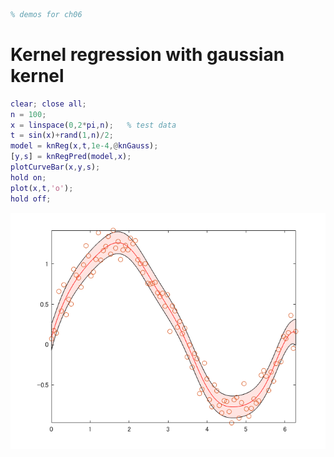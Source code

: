 ```matlab
% demos for ch06
```
# Kernel regression with gaussian kernel
```matlab
clear; close all;
n = 100;
x = linspace(0,2*pi,n);   % test data
t = sin(x)+rand(1,n)/2;
model = knReg(x,t,1e-4,@knGauss);
[y,s] = knRegPred(model,x);
plotCurveBar(x,y,s);
hold on;
plot(x,t,'o');
hold off;
```

![figure_0.png](knReg_demo_images/figure_0.png)

